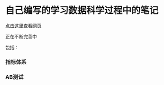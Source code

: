 # 自己编写的学习数据科学过程中的笔记

[点击这里查看网页](https://lanrudan.github.io/DA-Reference/)

正在不断完善中

包括：

### 指标体系

### AB测试
